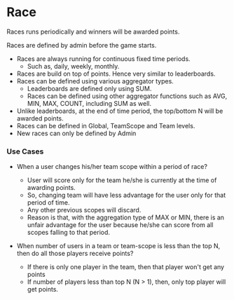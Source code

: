 # Race

Races runs periodically and winners will be awarded points.

Races are defined by admin before the game starts.

* Races are always running for continuous fixed time periods.
    * Such as, daily, weekly, monthly.
* Races are build on top of points. Hence very similar to leaderboards.
* Races can be defined using various aggregator types.
    * Leaderboards are defined only using SUM.
    * Races can be defined using other aggregator functions such as AVG, MIN, MAX, COUNT, including SUM as well.
* Unlike leaderboards, at the end of time period, the top/bottom N will be awarded points.
* Races can be defined in Global, TeamScope and Team levels.
* New races can only be defined by Admin

### Use Cases

* When a user changes his/her team scope within a period of race?
    * User will score only for the team he/she is currently at the time of awarding points.
    * So, changing team will have less advantage for the user only for that period of time.
    * Any other previous scopes will discard.
    * Reason is that, with the aggregation type of MAX or MIN, there is an unfair advantage
      for the user because he/she can score from all scopes falling to that period.

* When number of users in a team or team-scope is less than the top N, then do all those players receive points?
    * If there is only one player in the team, then that player won't get any points
    * If number of players less than top N (N > 1), then, only top player will get points.
